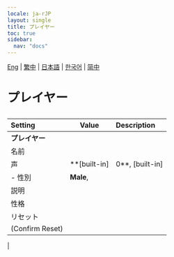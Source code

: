 ```yaml
---
locale: ja-rJP
layout: single
title: プレイヤー
toc: true
sidebar:
  nav: "docs"
---
```

[Eng](/dancexr/menu/2025.4/chat/chat_player.md) | [繁中](/tw/dancexr/menu/2025.4/chat/chat_player.md) | [日本語](/jp/dancexr/menu/2025.4/chat/chat_player.md) | [한국어](/kr/dancexr/menu/2025.4/chat/chat_player.md) | [简中](/zh/dancexr/menu/2025.4/chat/chat_player.md)
# プレイヤー
## 
| Setting | Value | Description |
| :--- | --- | :--- |
|**プレイヤー** | | 
| 名前 || 
| 声 |  **[built-in]|0**,  [built-in]|1,  [built-in]|2,  [built-in]|3,  [built-in]|4,  [built-in]|5,  [built-in]|6,  [built-in]|7,  [built-in]|8,  [built-in]|9,  [built-in]|10,  [built-in]|11,  [built-in]|12,  [built-in]|13,  [built-in]|14,  [built-in]|15,  [built-in]|16,  [built-in]|17,  [built-in]|18,  [built-in]|19,  |  |
|- 性別|  **Male**,  | 
| 説明 || 
| 性格 || 
| リセット || 
| (Confirm Reset) || 
|
